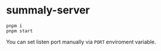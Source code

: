 # summaly-server

```
pnpm i
pnpm start
```

You can set listen port manually via `PORT` enviroment variable.